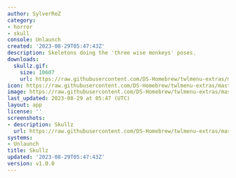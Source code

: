 ```yaml
---
author: SylverReZ
category:
- horror
- skull
console: Unlaunch
created: '2023-08-29T05:47:43Z'
description: Skeletons doing the 'three wise monkeys' poses.
downloads:
  skullz.gif:
    size: 10607
    url: https://raw.githubusercontent.com/DS-Homebrew/twlmenu-extras/master/_nds/TWiLightMenu/unlaunch/backgrounds/skullz.gif
icon: https://raw.githubusercontent.com/DS-Homebrew/twlmenu-extras/master/_nds/TWiLightMenu/unlaunch/backgrounds/skullz.gif
image: https://raw.githubusercontent.com/DS-Homebrew/twlmenu-extras/master/_nds/TWiLightMenu/unlaunch/backgrounds/skullz.gif
last_updated: 2023-08-29 at 05:47 (UTC)
layout: app
license: ''
screenshots:
- description: Skullz
  url: https://raw.githubusercontent.com/DS-Homebrew/twlmenu-extras/master/_nds/TWiLightMenu/unlaunch/backgrounds/skullz.gif
systems:
- Unlaunch
title: Skullz
updated: '2023-08-29T05:47:43Z'
version: v1.0.0
---
```

